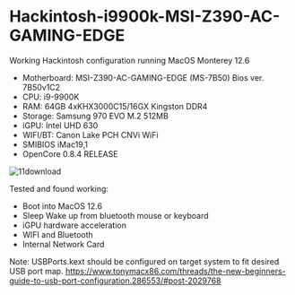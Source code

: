 # Hackintosh-i9900k-MSI-Z390-AC-GAMING-EDGE

Working Hackintosh configuration running MacOS Monterey 12.6

- Motherboard: MSI-Z390-AC-GAMING-EDGE (MS-7B50) Bios ver. 7B50v1C2
- CPU: i9-9900K  
- RAM: 64GB 4xKHX3000C15/16GX Kingston DDR4
- Storage: Samsung 970 EVO M.2 512MB  
- iGPU: Intel UHD 630  
- WIFI/BT: Canon Lake PCH CNVi WiFi
- SMIBIOS iMac19,1
- OpenCore 0.8.4 RELEASE


![11download](https://user-images.githubusercontent.com/7040503/190868987-2ca863c3-1b9b-4d1f-b69e-75f746fb3b90.png)


Tested and found working:
- Boot into MacOS 12.6
- Sleep Wake up from bluetooth mouse or keyboard
- iGPU hardware acceleration
- WIFI and Bluetooth 
- Internal Network Card

Note: USBPorts.kext should be configured on target system to fit desired USB port map.
https://www.tonymacx86.com/threads/the-new-beginners-guide-to-usb-port-configuration.286553/#post-2029768

